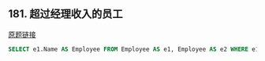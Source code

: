 ## 181. 超过经理收入的员工

[原题链接](https://leetcode-cn.com/problems/employees-earning-more-than-their-managers/submissions/)

```sql
SELECT e1.Name AS Employee FROM Employee AS e1, Employee AS e2 WHERE e1.ManagerId = e2.Id AND e1.Salary > e2.Salary;
```